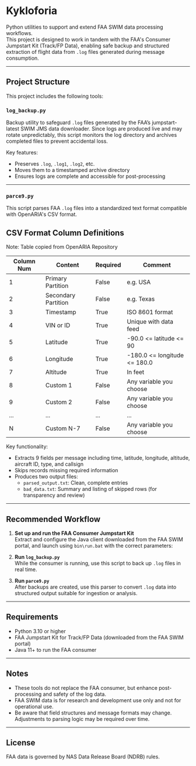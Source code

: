 # Kykloforia

Python utilities to support and extend FAA SWIM data processing workflows.  
This project is designed to work in tandem with the FAA's Consumer Jumpstart Kit (Track/FP Data), enabling safe backup and structured extraction of flight data from `.log` files generated during message consumption.

---

## Project Structure

This project includes the following tools:

### `log_backup.py`  

Backup utility to safeguard `.log` files generated by the FAA’s jumpstart-latest SWIM JMS data downloader. Since logs are produced live and may rotate unpredictably, this script monitors the log directory and archives completed files to prevent accidental loss.

Key features:
- Preserves `.log`, `.log1`, `.log2`, etc.
- Moves them to a timestamped archive directory
- Ensures logs are complete and accessible for post-processing

---

### `parce9.py`  

This script parses FAA `.log` files into a standardized text format compatible with OpenARIA's CSV format.

## CSV Format Column Definitions
Note: Table copied from OpenARIA Repository

| Column Num | Content             | Required | Comment                      |
|------------|---------------------|----------|------------------------------|
| 1          | Primary Partition   | False    | e.g. USA                     |
| 2          | Secondary Partition | False    | e.g. Texas                   |
| 3          | Timestamp           | True     | ISO 8601 format              |
| 4          | VIN or ID           | True     | Unique with data feed        |
| 5          | Latitude            | True     | -90.0 <= latitude <= 90      |
| 6          | Longitude           | True     | -180.0 <= longitude <= 180.0 |
| 7          | Altitude            | True     | In feet                      |
| 8          | Custom 1            | False    | Any variable you choose      |
| 9          | Custom 2            | False    | Any variable you choose      |
| ...        | ...                 | ...      | ...                          |
| N          | Custom N-7          | False    | Any variable you choose      |


Key functionality:
- Extracts 9 fields per message including time, latitude, longitude, altitude, aircraft ID, type, and callsign
- Skips records missing required information
- Produces two output files:
  - `parsed_output.txt`: Clean, complete entries
  - `bad_data.txt`: Summary and listing of skipped rows (for transparency and review)

---

## Recommended Workflow

1. **Set up and run the FAA Consumer Jumpstart Kit**  
   Extract and configure the Java client downloaded from the FAA SWIM portal, and launch using `bin\run.bat` with the correct parameters:
2. **Run `log_backup.py`**  
While the consumer is running, use this script to back up `.log` files in real time.

3. **Run `parce9.py`**  
After backups are created, use this parser to convert `.log` data into structured output suitable for ingestion or analysis.

---

## Requirements

- Python 3.10 or higher
- FAA Jumpstart Kit for Track/FP Data (downloaded from the FAA SWIM portal)
- Java 11+ to run the FAA consumer

---

## Notes

- These tools do not replace the FAA consumer, but enhance post-processing and safety of the log data.
- FAA SWIM data is for research and development use only and not for operational use.
- Be aware that field structures and message formats may change. Adjustments to parsing logic may be required over time.

---

## License

FAA data is governed by NAS Data Release Board (NDRB) rules.
